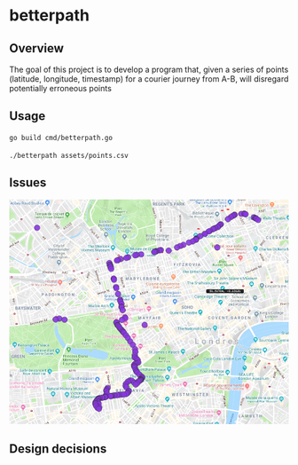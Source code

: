 # betterpath

Overview
-------
The goal of this project is to develop a program that, given a series of points (latitude, longitude, timestamp) for a courier journey from A-B, will disregard potentially erroneous points

Usage
-------
```
go build cmd/betterpath.go

./betterpath assets/points.csv
```
Issues
-------


![Alt text](assets//uncleaned-journey.png?raw=true "Title")


Design decisions
-----------------------------

